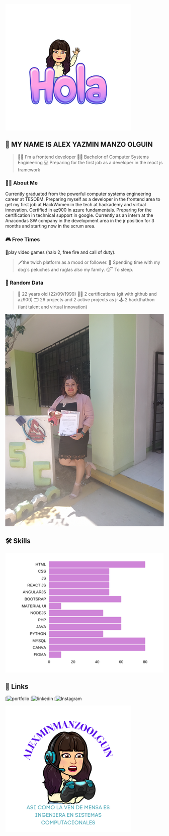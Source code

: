 ![Logo](/hola.png)
## 🌺 MY NAME IS ALEX YAZMIN MANZO OLGUIN 
> 👨‍💻 I'm a frontend developer
👩‍🎓 Bachelor of Computer Systems Engineering
>💻 Preparing for the first job as a developer in the react js framework

### 👩‍💼 About Me
Currently graduated from the powerful computer systems engineering career at TESOEM.
Preparing myself as a developer in the frontend area to get my first job at HackWomen in the tech at hackademy and virtual innovation. 
Certified in az900 in azure fundamentals. Preparing for the certification in technical support in google. 
Currently as an intern at the Anacondas SW company in the development area in the jr position for 3 months and starting now in the scrum area.

### 🎮 Free Times
👾play video games (halo 2, free fire and call of duty). 
> 🗡the twich platform as a mood or follower. 
🐶 Spending time with my dog´s peluches and ruglas also my family. 
> 😴 To sleep.

### 🔮 Random Data
> 🎂 22 years old (22/09/1999)
👩‍🏫 2 certifications (git with github and az900)
> 🗂 26 projects and 2 active projects as jr
🕹 2 hackthathon (lant talent and virtual innovation)

![imagen](/IMG20220422143615.jpg)
## 🛠 Skills

![grafica](/TECNOLOGIAS.png)

## 🔗 Links
[![portfolio]()
[![linkedin](https://www.linkedin.com/in/yazmin-manzo-olguin-abb111217/)
[![Instagram](https://www.instagram.com/alexmanzoolguin/)


![Logo](/logo.png)